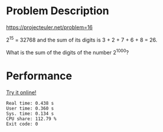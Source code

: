# Problem Description

https://projecteuler.net/problem=16

2<sup>15</sup> = 32768 and the sum of its digits is 3 + 2 + 7 + 6 + 8 = 26.

What is the sum of the digits of the number 2<sup>1000</sup>?

# Performance

[Try it online!](https://tio.run/##TY0xDsIwEAR7v@IQTZCQ41BQUNBRpIIvEPkIluy7yPYFCv5uwEhAscXMFoPe3V0sZbloJcV2cNQizYBVK4uXwFY8winy4DGYbguWFcDrgcR@xg8C7MI5X/XEt2azhs4Ys6r6sYfIQrb5Yk8ZR4zautHl9PMHkqCThGqQrHpP9Uc9SU5/fV2zqpQn)

```
Real time: 0.438 s
User time: 0.360 s
Sys. time: 0.134 s
CPU share: 112.79 %
Exit code: 0
```